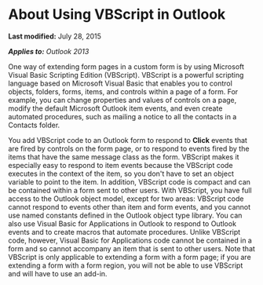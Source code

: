 
# About Using VBScript in Outlook

 **Last modified:** July 28, 2015

 _**Applies to:** Outlook 2013_

One way of extending form pages in a custom form is by using Microsoft Visual Basic Scripting Edition (VBScript). VBScript is a powerful scripting language based on Microsoft Visual Basic that enables you to control objects, folders, forms, items, and controls within a page of a form. For example, you can change properties and values of controls on a page, modify the default Microsoft Outlook item events, and even create automated procedures, such as mailing a notice to all the contacts in a Contacts folder.

You add VBScript code to an Outlook form to respond to  **Click** events that are fired by controls on the form page, or to respond to events fired by the items that have the same message class as the form. VBScript makes it especially easy to respond to item events because the VBScript code executes in the context of the item, so you don't have to set an object variable to point to the item. In addition, VBScript code is compact and can be contained within a form sent to other users.
With VBScript, you have full access to the Outlook object model, except for two areas: VBScript code cannot respond to events other than item and form events, and you cannot use named constants defined in the Outlook object type library.
You can also use Visual Basic for Applications in Outlook to respond to Outlook events and to create macros that automate procedures. Unlike VBScript code, however, Visual Basic for Applications code cannot be contained in a form and so cannot accompany an item that is sent to other users. Note that VBScript is only applicable to extending a form with a form page; if you are extending a form with a form region, you will not be able to use VBScript and will have to use an add-in.
